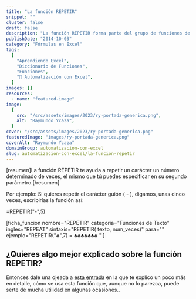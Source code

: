 ```yaml
---
title: "La función REPETIR"
snippet: ""
cluster: false
draft: false
description: "La función REPETIR forma parte del grupo de funciones de texto y, según en qué casos, podría serte de mucha utilidad para generar series de un carácter."
publishDate: "2014-10-03"
category: "Fórmulas en Excel"
tags:
  [
    "Aprendiendo Excel",
    "Diccionario de Funciones",
    "Funciones",
    "🤖 Automatización con Excel",
  ]
images: []
resources:
  - name: "featured-image"
image:
  {
    src: "/src/assets/images/2023/ry-portada-generica.png",
    alt: "Raymundo Ycaza",
  }
cover: "/src/assets/images/2023/ry-portada-generica.png"
featuredImage: "images/ry-portada-generica.png"
coverAlt: "Raymundo Ycaza"
domainGroup: automatizacion-con-excel
slug: automatizacion-con-excel/la-funcion-repetir
---
```


\[resumen\]La función REPETIR te ayuda a repetir un carácter un número determinado de veces, el mismo que tú puedes especificar en su segundo parámetro.\[/resumen\]

Por ejemplo: Si quieres repetir el carácter guión ( - ), digamos, unas cinco veces, escribirías la función así:

\=REPETIR("-",5)

\[ficha_funcion nombre="REPETIR" categoria="Funciones de Texto" ingles="REPEAT" sintaxis="REPETIR( texto, num_veces)" para="" ejemplo="REPETIR("♣",7) = ♣♣♣♣♣♣♣ " \]

## ¿Quieres algo mejor explicado sobre la función REPETIR?

Entonces dale una ojeada a [esta entrada](http://raymundoycaza.com/la-funcion-repetir-en-excel/ "La función REPETIR") en la que te explico un poco más en detalle, cómo se usa esta función que, aunque no lo parezca, puede serte de mucha utilidad en algunas ocasiones..
